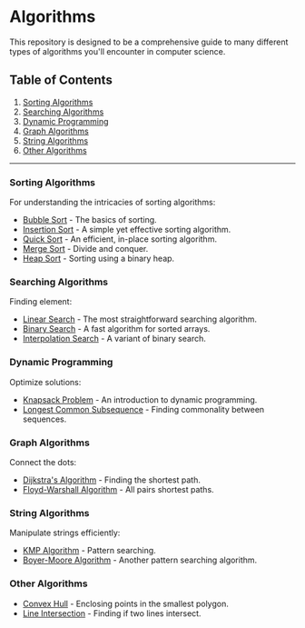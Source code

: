 # Algorithms 

This repository is designed to be a comprehensive guide to many different types of algorithms you'll encounter in computer science.

## Table of Contents

1. [Sorting Algorithms](#sorting-algorithms)
2. [Searching Algorithms](#searching-algorithms)
3. [Dynamic Programming](#dynamic-programming)
4. [Graph Algorithms](#graph-algorithms)
5. [String Algorithms](#string-algorithms)
6. [Other Algorithms](#other-algorithms)

---

### Sorting Algorithms

For understanding the intricacies of sorting algorithms:

- [Bubble Sort](sorting_algorithms/bubble_sort/README.md) - The basics of sorting.
- [Insertion Sort](sorting_algorithms/insertion_sort/README.md) - A simple yet effective sorting algorithm.
- [Quick Sort](sorting_algorithms/quick_sort/README.md) - An efficient, in-place sorting algorithm.
- [Merge Sort](sorting_algorithms/merge_sort/README.md) - Divide and conquer.
- [Heap Sort](sorting_algorithms/heap_sort/README.md) - Sorting using a binary heap.

### Searching Algorithms

Finding element:

- [Linear Search](searching_algorithms/linear_search/README.md) - The most straightforward searching algorithm.
- [Binary Search](searching_algorithms/binary_search/README.md) - A fast algorithm for sorted arrays.
- [Interpolation Search](searching_algorithms/interpolation_search/README.md) - A variant of binary search.

### Dynamic Programming

Optimize solutions:

- [Knapsack Problem](dynamic_programming/knapsack_problem/README.md) - An introduction to dynamic programming.
- [Longest Common Subsequence](dynamic_programming/longest_common_subsequence/README.md) - Finding commonality between sequences.

### Graph Algorithms

Connect the dots:

- [Dijkstra's Algorithm](graph_algorithms/dijkstra/README.md) - Finding the shortest path.
- [Floyd-Warshall Algorithm](graph_algorithms/floyd_warshall/README.md) - All pairs shortest paths.

### String Algorithms

Manipulate strings efficiently:

- [KMP Algorithm](string_algorithms/KMP/README.md) - Pattern searching.
- [Boyer-Moore Algorithm](string_algorithms/boyer_moore/README.md) - Another pattern searching algorithm.

### Other Algorithms

- [Convex Hull](other_algorithms/convex_hull/README.md) - Enclosing points in the smallest polygon.
- [Line Intersection](other_algorithms/line_intersection/README.md) - Finding if two lines intersect.
